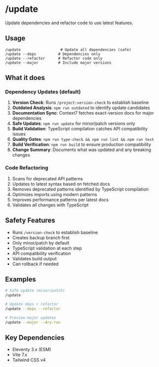 # /update

Update dependencies and refactor code to use latest features.

## Usage
```
/update                  # Update all dependencies (safe)
/update --deps          # Dependencies only
/update --refactor      # Refactor code only
/update --major         # Include major versions
```

## What it does

### Dependency Updates (default)
1. **Version Check**: Runs `/project:version-check` to establish baseline
2. **Outdated Analysis**: `npm run outdated` to identify update candidates
3. **Documentation Sync**: Context7 fetches exact-version docs for major dependencies
4. **Safe Updates**: `npm run update` for minor/patch versions only
5. **Build Validation**: TypeScript compilation catches API compatibility issues
6. **Quality Gates**: `npm run type-check && npm run lint && npm run test`
7. **Build Verification**: `npm run build` to ensure production compatibility
8. **Change Summary**: Documents what was updated and any breaking changes

### Code Refactoring
1. Scans for deprecated API patterns
2. Updates to latest syntax based on fetched docs
3. Removes deprecated patterns identified by TypeScript compilation
4. Optimizes imports using modern patterns
5. Improves performance patterns per latest docs
6. Validates all changes with TypeScript

## Safety Features
- Runs `/version-check` to establish baseline
- Creates backup branch first
- Only minor/patch by default
- TypeScript validation at each step
- API compatibility verification
- Validates build output
- Can rollback if needed

## Examples
```bash
# Safe update (minor/patch)
/update

# Update deps + refactor
/update --deps --refactor

# Preview major updates
/update --major --dry-run
```

## Key Dependencies
- Eleventy 3.x (ESM)
- Vite 7.x
- Tailwind CSS v4